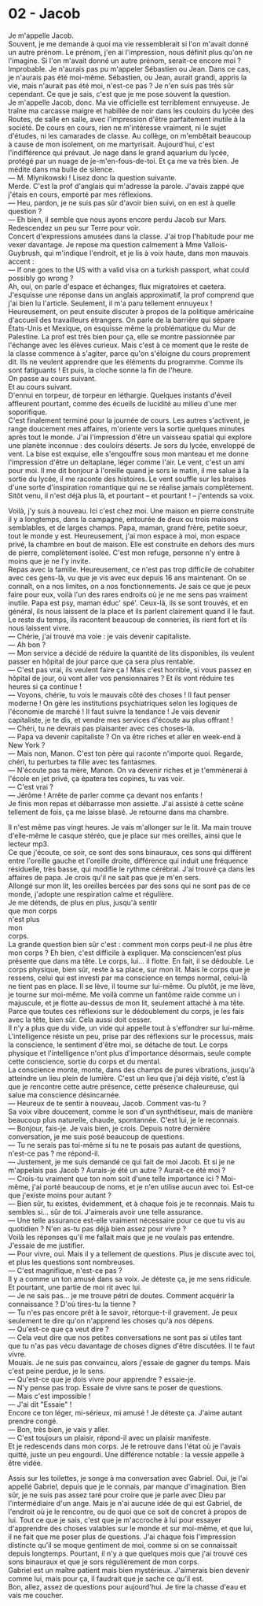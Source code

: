# 02 - Jacob

Je m'appelle Jacob.  
Souvent, je me demande à quoi ma vie ressemblerait si l'on m'avait donné un autre prénom.
Le prénom, j'en ai l'impression, nous définit plus qu'on ne l'imagine.
Si l'on m'avait donné un autre prénom, serait-ce encore moi ? Improbable.
Je n'aurais pas pu m'appeler Sébastien ou Jean.
Dans ce cas, je n'aurais pas été moi-même.
Sébastien, ou Jean, aurait grandi, appris la vie, mais n'aurait pas été moi, n'est-ce pas ?
Je n'en suis pas très sûr cependant.
Ce que je sais, c'est que je me pose souvent la question.  
Je m'appelle Jacob, donc.
Ma vie officielle est terriblement ennuyeuse.
Je traîne ma carcasse maigre et habillée de noir dans les couloirs du lycée des Routes, de salle en salle, avec l'impression d'être parfaitement inutile à la société.
De cours en cours, rien ne m'intéresse vraiment, ni le sujet d'études, ni les camarades de classe.
Au collège, on m'embêtait beaucoup à cause de mon isolement, on me martyrisait.
Aujourd'hui, c'est l'indifférence qui prévaut.
Je nage dans le grand aquarium du lycée, protégé par un nuage de je-m'en-fous-de-toi.
Et ça me va très bien.
Je médite dans ma bulle de silence.  
— M. Mlynikowski ! Lisez donc la question suivante.  
Merde. C'est la prof d'anglais qui m'adresse la parole.
J'avais zappé que j'étais en cours, emporté par mes réflexions.  
— Heu, pardon, je ne suis pas sûr d'avoir bien suivi, on en est à quelle question ?  
— Eh bien, il semble que nous ayons encore perdu Jacob sur Mars. Redescendez un peu sur Terre pour voir.  
Concert d'expressions amusées dans la classe.
J'ai trop l'habitude pour me vexer davantage.
Je repose ma question calmement à Mme Vallois-Guybrush, qui m'indique l'endroit, et je lis à voix haute, dans mon mauvais accent :  
— If one goes to the US with a valid visa on a turkish passport, what could possibly go wrong ?  
Ah, oui, on parle d'espace et échanges, flux migratoires et caetera.
J'esquisse une réponse dans un anglais approximatif, la prof comprend que j'ai bien lu l'article.
Seulement, il m'a paru tellement ennuyeux !
Heureusement, on peut ensuite discuter à propos de la politique américaine d'accueil des travailleurs étrangers.
On parle de la barrière qui sépare États-Unis et Mexique, on esquisse même la problématique du Mur de Palestine.
La prof est très bien pour ça, elle se montre passionnée par l'échange avec les élèves curieux.
Mais c'est à ce moment que le reste de la classe commence à s'agiter, parce qu'on s'éloigne du cours proprement dit.
Ils ne veulent apprendre que les éléments du programme.
Comme ils sont fatiguants !
Et puis, la cloche sonne la fin de l'heure.  
On passe au cours suivant.  
Et au cours suivant.  
D'ennui en torpeur, de torpeur en léthargie. Quelques instants d'éveil affleurent pourtant, comme des écueils de lucidité au milieu d'une mer soporifique.  
C'est finalement terminé pour la journée de cours.
Les autres s'activent, je range doucement mes affaires, m'oriente vers la sortie quelques minutes après tout le monde.
J'ai l'impression d'être un vaisseau spatial qui explore une planète inconnue : des couloirs déserts.
Je sors du lycée, enveloppé de vent.
La bise est exquise, elle s'engouffre sous mon manteau et me donne l'impression d'être un deltaplane, léger comme l'air.
Le vent, c'est un ami pour moi.
Il me dit bonjour à l'oreille quand je sors le matin, il me salue à la sortie du lycée, il me raconte des histoires.
Le vent souffle sur les braises d'une sorte d'inspiration romantique qui ne se réalise jamais complètement.
Sitôt venu, il n'est déjà plus là, et pourtant – et pourtant ! – j'entends sa voix.

Voilà, j'y suis à nouveau. Ici c'est chez moi. Une maison en pierre construite il y a longtemps, dans la campagne, entourée de deux ou trois maisons semblables, et de larges champs. Papa, maman, grand frère, petite soeur, tout le monde y est. Heureusement, j'ai mon espace à moi, mon espace privé, la chambre en bout de maison. Elle est construite en dehors des murs de pierre, complètement isolée. C'est mon refuge, personne n'y entre à moins que je ne l'y invite.  
Repas avec la famille.
Heureusement, ce n'est pas trop difficile de cohabiter avec ces gens-là, vu que je vis avec eux depuis 16 ans maintenant. On se connaît, on a nos limites, on a nos fonctionnements.
Je sais ce que je peux faire pour eux, voilà l'un des rares endroits où je ne me sens pas vraiment inutile.
Papa est psy, maman éduc' spé'.
Ceux-là, ils se sont trouvés, et en général, ils nous laissent de la place et ils parlent clairement quand il le faut.
Le reste du temps, ils racontent beaucoup de conneries, ils rient fort et ils nous laissent vivre.  
— Chérie, j'ai trouvé ma voie : je vais devenir capitaliste.  
— Ah bon ?  
— Mon service a décidé de réduire la quantité de lits disponibles, ils veulent passer en hôpital de jour parce que ça sera plus rentable.  
— C'est pas vrai, ils veulent faire ça ! Mais c'est horrible, si vous passez en hôpital de jour, où vont aller vos pensionnaires ? Et ils vont réduire tes heures si ça continue !  
— Voyons, chérie, tu vois le mauvais côté des choses ! Il faut penser moderne ! On gère les institutions psychiatriques selon les logiques de l'économie de marché ! Il faut suivre la tendance ! Je vais devenir capitaliste, je te dis, et vendre mes services d'écoute au plus offrant !  
— Chéri, tu ne devrais pas plaisanter avec ces choses-là.  
— Papa va devenir capitaliste ? On va être riches et aller en week-end à New York ?  
— Mais non, Manon. C'est ton père qui raconte n'importe quoi. Regarde, chéri, tu perturbes ta fille avec tes fantasmes.  
— N'écoute pas ta mère, Manon. On va devenir riches et je t'emmènerai à l'école en jet privé, ça épatera tes copines, tu vas voir.  
— C'est vrai ?  
— Jérôme ! Arrête de parler comme ça devant nos enfants !  
Je finis mon repas et débarrasse mon assiette.
J'ai assisté à cette scène tellement de fois, ça me laisse blasé.
Je retourne dans ma chambre.

Il n'est même pas vingt heures.
Je vais m'allonger sur le lit.
Ma main trouve d'elle-même le casque stéréo, que je place sur mes oreilles, ainsi que le lecteur mp3.  
Ce que j'écoute, ce soir, ce sont des sons binauraux, ces sons qui diffèrent entre l'oreille gauche et l'oreille droite, différence qui induit une fréquence résiduelle, très basse, qui modifie le rythme cérébral.
J'ai trouvé ça dans les affaires de papa.
Je crois qu'il ne sait pas que je m'en sers.  
Allongé sur mon lit, les oreilles bercées par des sons qui ne sont pas de ce monde, j'adopte une respiration calme et régulière.  
Je me détends, de plus en plus, jusqu'à sentir  
que mon corps  
n'est plus  
mon  
corps.  
La grande question bien sûr c'est : comment mon corps peut-il ne plus être mon corps ?
Eh bien, c'est difficile à expliquer.
Ma consciencen'est plus présente que dans ma tête.
Le corps, lui... il flotte.
En fait, il se dédouble.
Le corps physique, bien sûr, reste à sa place, sur mon lit.
Mais le corps que je ressens, celui qui est investi par ma conscience en temps normal, celui-là ne tient pas en place.
Il se lève, il tourne sur lui-même.
Ou plutôt, je me lève, je tourne sur moi-même.
Me voilà comme un fantôme raide comme un i majuscule, et je flotte au-dessus de mon lit, seulement attaché à ma tête.
Parce que toutes ces réflexions sur le dédoublement du corps, je les fais avec la tête, bien sûr.
Cela aussi doit cesser.  
Il n'y a plus que du vide, un vide qui appelle tout à s'effondrer sur lui-même.
L'intelligence résiste un peu, prise par des réflexions sur le processus, mais la conscience, le sentiment d'être moi, se détache de tout.
Le corps physique et l'intelligence n'ont plus d'importance désormais, seule compte cette conscience, sortie du corps et du mental.  
La conscience monte, monte, dans des champs de pures vibrations, jusqu'à atteindre un lieu plein de lumière.
C'est un lieu que j'ai déjà visité, c'est là que je rencontre cette autre présence, cette présence chaleureuse, qui salue ma conscience désincarnée.  
— Heureux de te sentir à nouveau, Jacob. Comment vas-tu ?  
Sa voix vibre doucement, comme le son d'un synthétiseur, mais de manière beaucoup plus naturelle, chaude, spontannée.
C'est lui, je le reconnais.  
— Bonjour, fais-je. Je vais bien, je crois. Depuis notre dernière conversation, je me suis posé beaucoup de questions.  
— Tu ne serais pas toi-même si tu ne te posais pas autant de questions, n'est-ce pas ? me répond-il.  
— Justement, je me suis demandé ce qui fait de moi Jacob. Et si je ne m'appelais pas Jacob ? Aurais-je été un autre ? Aurait-ce été moi ?  
— Crois-tu vraiment que ton nom soit d'une telle importance ici ? Moi-même, j'ai porté beaucoup de noms, et je n'en utilise aucun avec toi. Est-ce que j'existe moins pour autant ?  
— Bien sûr, tu existes, évidemment, et à chaque fois je te reconnais. Mais tu sembles si... sûr de toi. J'aimerais avoir une telle assurance.  
— Une telle assurance est-elle vraiment nécessaire pour ce que tu vis au quotidien ? N'en as-tu pas déjà bien assez pour vivre ?  
Voilà les réponses qu'il me fallait mais que je ne voulais pas entendre. J'essaie de me justifier.  
— Pour vivre, oui. Mais il y a tellement de questions. Plus je discute avec toi, et plus les questions sont nombreuses.  
— C'est magnifique, n'est-ce pas ?  
Il y a comme un ton amusé dans sa voix.
Je déteste ça, je me sens ridicule.
Et pourtant, une partie de moi rit avec lui.  
— Je ne sais pas... je me trouve pétri de doutes. Comment acquérir la connaissance ? D'où tires-tu la tienne ?  
— Tu n'es pas encore prêt à le savoir, rétorque-t-il gravement. Je peux seulement te dire qu'on n'apprend les choses qu'à nos dépens.  
— Qu'est-ce que ça veut dire ?  
— Cela veut dire que nos petites conversations ne sont pas si utiles tant que tu n'as pas vécu davantage de choses dignes d'être discutées. Il te faut vivre.  
Mouais. Je ne suis pas convaincu, alors j'essaie de gagner du temps.
Mais c'est peine perdue, je le sens.  
— Qu'est-ce que je dois vivre pour apprendre ? essaie-je.  
— N'y pense pas trop. Essaie de vivre sans te poser de questions.  
— Mais c'est impossible !  
— J'ai dit "Essaie" !  
Encore ce ton léger, mi-sérieux, mi amusé ! Je déteste ça. J'aime autant prendre congé.  
— Bon, très bien, je vais y aller.  
— C'est toujours un plaisir, répond-il avec un plaisir manifeste.  
Et je redescends dans mon corps. Je le retrouve dans l'état où je l'avais quitté, juste un peu engourdi.
Une différence notable : la vessie appelle à être vidée.

Assis sur les toilettes, je songe à ma conversation avec Gabriel.
Oui, je l'ai appellé Gabriel, depuis que je le connais, par manque d'imagination.
Bien sûr, je ne suis pas assez taré pour croire que je parle avec Dieu par l'intermédiaire d'un ange.
Mais je n'ai aucune idée de qui est Gabriel, de l'endroit où je le rencontre, ou de quoi que ce soit de concret à propos de lui.
Tout ce que je sais, c'est que je m'accroche à lui pour essayer d'apprendre des choses valables sur le monde et sur moi-même, et que lui, il ne fait que me poser plus de questions.
J'ai chaque fois l'impression distincte qu'il se moque gentiment de moi, comme si on se connaissait depuis longtemps.
Pourtant, il n'y a que quelques mois que j'ai trouvé ces sons binauraux et que je sors régulièrement de mon corps.  
Gabriel est un maître patient mais bien mystérieux.
J'aimerais bien devenir comme lui, mais pour ça, il faudrait que je sache ce qu'il est.  
Bon, allez, assez de questions pour aujourd'hui. Je tire la chasse d'eau et vais me coucher.
